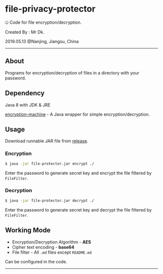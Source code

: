 # file-privacy-protector
🤐 Code for file encryption/decryption.

Created By : Mr Dk.

2019.05.13 @Nanjing, Jiangsu, China

---

## About

Programs for encryption/decryption of files in a directory with your password.

## Dependency

Java 8 with JDK & JRE

[encryption-machine](https://github.com/mrdrivingduck/encryption-machine) - A Java wrapper for simple encryption/decryption.

## Usage

Download runnable JAR file from [release](https://github.com/mrdrivingduck/file-privacy-protector/releases).

### Encryption

```bash
$ java -jar file-protector.jar encrypt ./
```

Enter the password to generate secret key and encrypt the file filtered by `FileFilter`.

### Decryption

```bash
$ java -jar file-protector.jar decrypt ./
```

Enter the password to generate secret key and decrypt the file filtered by `FileFilter`.

## Working Mode

* Encryption/Decryption Algorithm - __AES__
* Cipher text encoding - __base64__
* File filter - All `.md` files except `README.md`

Can be configured in the code.

---

